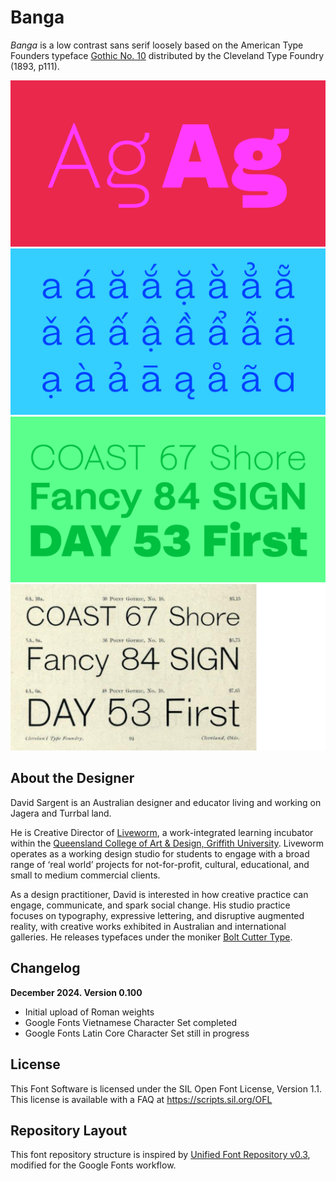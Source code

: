 # Banga

_Banga_ is a low contrast sans serif loosely based on the American Type Founders typeface [Gothic No. 10](https://archive.org/details/ATF1893ClevelandSpecimen/mode/2up) distributed by the Cleveland Type Foundry (1893, p111).


![Sample Image](documentation/BangaGitHubSampleImage-1.png)
![Sample Image](documentation/BangaGitHubSampleImage-4.png)
![Sample Image](documentation/BangaGitHubSampleImage-2.png)
![Sample Image](documentation/BangaGitHubSampleImage-3.png)


## About the Designer

David Sargent is an Australian designer and educator living and working on Jagera and Turrbal land. 

He is Creative Director of [Liveworm](https://liveworm.com.au), a work-integrated learning incubator within the [Queensland College of Art & Design, Griffith University](https://www.griffith.edu.au/arts-education-law/queensland-college-art-design). Liveworm operates as a working design studio for students to engage with a broad range of ‘real world’ projects for not-for-profit, cultural, educational, and small to medium commercial clients. 

As a design practitioner, David is interested in how creative practice can engage, communicate, and spark social change. His studio practice focuses on typography, expressive lettering, and disruptive augmented reality, with creative works exhibited in Australian and international galleries. He releases typefaces under the moniker [Bolt Cutter Type](https://boltcuttertype.com).

## Changelog

**December 2024. Version 0.100**
* Initial upload of Roman weights
* Google Fonts Vietnamese Character Set completed
* Google Fonts Latin Core Character Set still in progress

## License

This Font Software is licensed under the SIL Open Font License, Version 1.1.
This license is available with a FAQ at
https://scripts.sil.org/OFL

## Repository Layout

This font repository structure is inspired by [Unified Font Repository v0.3](https://github.com/unified-font-repository/Unified-Font-Repository), modified for the Google Fonts workflow.
